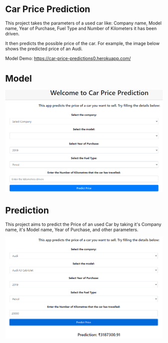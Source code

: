# Car Price Prediction

<p>This project takes the parameters of a used car like: Company name, Model name, Year of Purchase, Fuel Type and Number of Kilometers it has been driven.</p>
<p>It then predicts the possible price of the car. For example, the image below shows the predicted price of an Audi.</p>

Model Demo: https://car-price-predictions0.herokuapp.com/

# Model

<img src="demo.png" alt="demo">



# Prediction

This project aims to predict the Price of an used Car by taking it's Company name, it's Model name, Year of Purchase, and other parameters.

<img src="predict.png" alt="demo">






